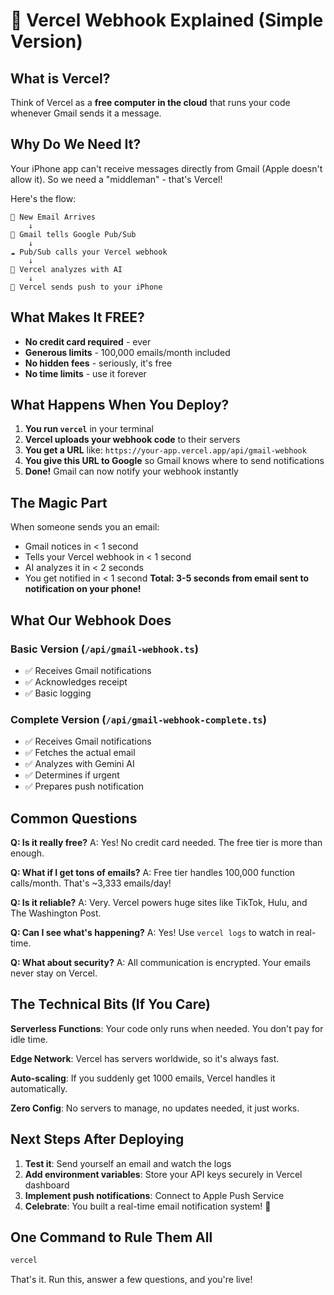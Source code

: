 # 🎯 Vercel Webhook Explained (Simple Version)

## What is Vercel?
Think of Vercel as a **free computer in the cloud** that runs your code whenever Gmail sends it a message. 

## Why Do We Need It?
Your iPhone app can't receive messages directly from Gmail (Apple doesn't allow it). So we need a "middleman" - that's Vercel!

Here's the flow:
```
📧 New Email Arrives
    ↓
📮 Gmail tells Google Pub/Sub
    ↓
☁️ Pub/Sub calls your Vercel webhook
    ↓
🤖 Vercel analyzes with AI
    ↓
📱 Vercel sends push to your iPhone
```

## What Makes It FREE?
- **No credit card required** - ever
- **Generous limits** - 100,000 emails/month included
- **No hidden fees** - seriously, it's free
- **No time limits** - use it forever

## What Happens When You Deploy?

1. **You run `vercel`** in your terminal
2. **Vercel uploads your webhook code** to their servers
3. **You get a URL** like: `https://your-app.vercel.app/api/gmail-webhook`
4. **You give this URL to Google** so Gmail knows where to send notifications
5. **Done!** Gmail can now notify your webhook instantly

## The Magic Part
When someone sends you an email:
- Gmail notices in < 1 second
- Tells your Vercel webhook in < 1 second  
- AI analyzes it in < 2 seconds
- You get notified in < 1 second
**Total: 3-5 seconds from email sent to notification on your phone!**

## What Our Webhook Does

### Basic Version (`/api/gmail-webhook.ts`)
- ✅ Receives Gmail notifications
- ✅ Acknowledges receipt
- ✅ Basic logging

### Complete Version (`/api/gmail-webhook-complete.ts`)
- ✅ Receives Gmail notifications
- ✅ Fetches the actual email
- ✅ Analyzes with Gemini AI
- ✅ Determines if urgent
- ✅ Prepares push notification

## Common Questions

**Q: Is it really free?**
A: Yes! No credit card needed. The free tier is more than enough.

**Q: What if I get tons of emails?**
A: Free tier handles 100,000 function calls/month. That's ~3,333 emails/day!

**Q: Is it reliable?**
A: Very. Vercel powers huge sites like TikTok, Hulu, and The Washington Post.

**Q: Can I see what's happening?**
A: Yes! Use `vercel logs` to watch in real-time.

**Q: What about security?**
A: All communication is encrypted. Your emails never stay on Vercel.

## The Technical Bits (If You Care)

**Serverless Functions**: Your code only runs when needed. You don't pay for idle time.

**Edge Network**: Vercel has servers worldwide, so it's always fast.

**Auto-scaling**: If you suddenly get 1000 emails, Vercel handles it automatically.

**Zero Config**: No servers to manage, no updates needed, it just works.

## Next Steps After Deploying

1. **Test it**: Send yourself an email and watch the logs
2. **Add environment variables**: Store your API keys securely in Vercel dashboard
3. **Implement push notifications**: Connect to Apple Push Service
4. **Celebrate**: You built a real-time email notification system! 🎉

## One Command to Rule Them All
```bash
vercel
```
That's it. Run this, answer a few questions, and you're live!